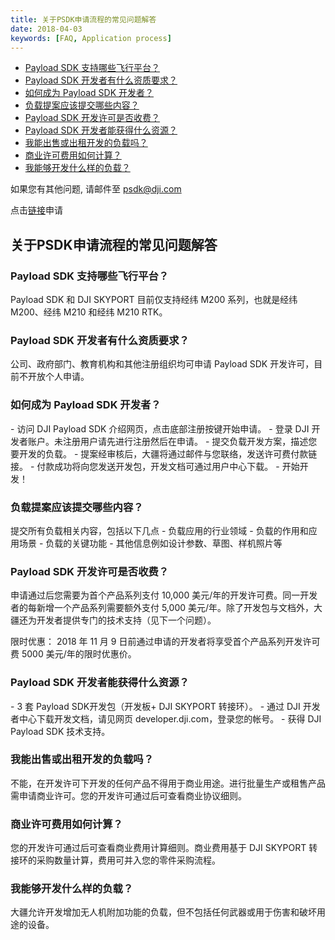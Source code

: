 ```yaml
---
title: 关于PSDK申请流程的常见问题解答
date: 2018-04-03
keywords: [FAQ, Application process]
---
```


* [Payload SDK 支持哪些飞行平台？](#2)
* [Payload SDK 开发者有什么资质要求？](#3)
* [如何成为 Payload SDK 开发者？](#4)
* [负载提案应该提交哪些内容？](#5)
* [Payload SDK 开发许可是否收费？](#6)
* [Payload SDK 开发者能获得什么资源？](#7)
* [我能出售或出租开发的负载吗？](#8)
* [商业许可费用如何计算？](#9)
* [我能够开发什么样的负载？](#10)

如果您有其他问题, 请邮件至 [psdk@dji.com]()

点击[链接](https://developer.dji.com/payload-sdk/apply)申请

## 关于PSDK申请流程的常见问题解答

<h3 id="2">Payload SDK 支持哪些飞行平台？</h3>
Payload SDK 和 DJI SKYPORT 目前仅支持经纬 M200 系列，也就是经纬 M200、经纬 M210 和经纬 M210 RTK。

<h3 id="3">Payload SDK 开发者有什么资质要求？</h3>
公司、政府部门、教育机构和其他注册组织均可申请 Payload SDK 开发许可，目前不开放个人申请。

<h3 id="4">如何成为 Payload SDK 开发者？</h3>
-	访问 DJI Payload SDK 介绍网页，点击底部注册按键开始申请。
-	登录 DJI 开发者账户。未注册用户请先进行注册然后在申请。
-	提交负载开发方案，描述您要开发的负载。
-	提案经审核后，大疆将通过邮件与您联络，发送许可费付款链接。
-	付款成功将向您发送开发包，开发文档可通过用户中心下载。
-	开始开发！

<h3 id="5">负载提案应该提交哪些内容？</h3>
提交所有负载相关内容，包括以下几点
-	负载应用的行业领域
-	负载的作用和应用场景
-	负载的关键功能
-	其他信息例如设计参数、草图、样机照片等

<h3 id="6">Payload SDK 开发许可是否收费？</h3>
申请通过后您需要为首个产品系列支付 10,000 美元/年的开发许可费。同一开发者的每新增一个产品系列需要额外支付 5,000 美元/年。除了开发包与文档外，大疆还为开发者提供专门的技术支持（见下一个问题）。

限时优惠： 2018 年 11 月 9 日前通过申请的开发者将享受首个产品系列开发许可费 5000 美元/年的限时优惠价。

<h3 id="7">Payload SDK 开发者能获得什么资源？</h3>
-	3 套 Payload SDK开发包（开发板+ DJI SKYPORT 转接环）。
-	通过 DJI 开发者中心下载开发文档，请见网页 developer.dji.com，登录您的帐号。
-	获得 DJI Payload SDK 技术支持。

<h3 id="8">我能出售或出租开发的负载吗？</h3>
不能，在开发许可下开发的任何产品不得用于商业用途。进行批量生产或租售产品需申请商业许可。您的开发许可通过后可查看商业协议细则。

<h3 id="9">商业许可费用如何计算？</h3>
您的开发许可通过后可查看商业费用计算细则。商业费用基于 DJI SKYPORT 转接环的采购数量计算，费用可并入您的零件采购流程。

<h3 id="10">我能够开发什么样的负载？</h3>
大疆允许开发增加无人机附加功能的负载，但不包括任何武器或用于伤害和破坏用途的设备。
